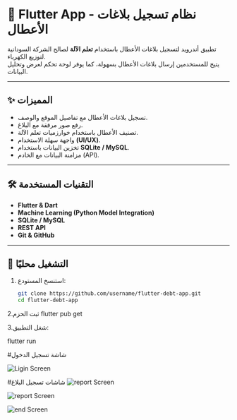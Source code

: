 # 📱 Flutter App - نظام تسجيل بلاغات الأعطال  

تطبيق أندرويد لتسجيل بلاغات الأعطال باستخدام **تعلم الآلة** لصالح الشركة السودانية لتوزيع الكهرباء.  
يتيح للمستخدمين إرسال بلاغات الأعطال بسهولة، كما يوفر لوحة تحكم لعرض وتحليل البيانات.  

---

## ✨ المميزات
- تسجيل بلاغات الأعطال مع تفاصيل الموقع والوصف.
- رفع صور مرفقة مع البلاغ.
- تصنيف الأعطال باستخدام خوارزميات تعلم الآلة.
- واجهة سهلة الاستخدام **(UI/UX)**.
- تخزين البيانات باستخدام **SQLite / MySQL**.
- مزامنة البيانات مع الخادم (API).  

---

## 🛠️ التقنيات المستخدمة
- **Flutter & Dart**  
- **Machine Learning (Python Model Integration)**  
- **SQLite / MySQL**  
- **REST API**  
- **Git & GitHub**  

---

## 🚀 التشغيل محليًا
1. استنسخ المستودع:
   ```bash
   git clone https://github.com/username/flutter-debt-app.git
   cd flutter-debt-app
   
2.ثبت الحزم
flutter pub get

3.شغل التطبيق:

flutter run



#شاشة تسجيل الدخول


![Ligin Screen](assets/login.jpeg)



#شاشات تسجيل البلاغ
![report Screen](assets/report1.jpg)


![report Screen](assets/report2.jpg)


![end Screen](assets/end.png)
